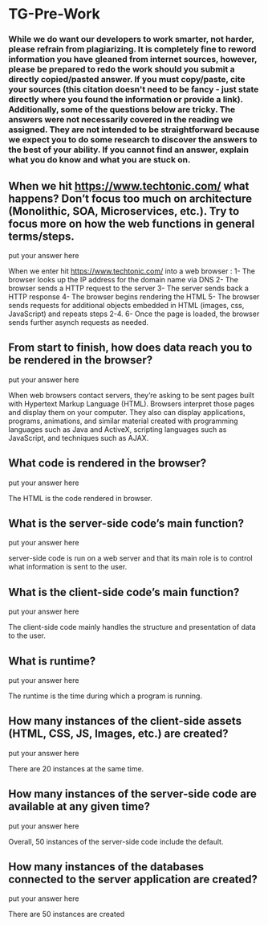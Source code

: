 # TG-Pre-Work

### While we do want our developers to work smarter, not harder, please refrain from plagiarizing.  It is completely fine to reword information you have gleaned from internet sources, however, please be prepared to redo the work should you submit a directly copied/pasted answer.  If you must copy/paste, cite your sources (this citation doesn't need to be fancy - just state directly where you found the information or provide a link).  Additionally, some of the questions below are tricky.  The answers were not necessarily covered in the reading we assigned.  They are not intended to be straightforward because we expect you to do some research to discover the answers to the best of your ability.  If you cannot find an answer, explain what you do know and what you are stuck on.  

## When we hit https://www.techtonic.com/ what happens? Don’t focus too much on architecture (Monolithic, SOA, Microservices, etc.). Try to focus more on how the web functions in general terms/steps.

put your answer here

When we enter hit https://www.techtonic.com/ into a web browser :
1- The browser looks up the IP address for the domain name via DNS
2- The browser sends a HTTP request to the server
3- The server sends back a HTTP response
4- The browser begins rendering the HTML
5- The browser sends requests for additional objects embedded in HTML (images, css, JavaScript) and repeats steps 2-4.
6- Once the page is loaded, the browser sends further asynch requests as needed.


## From start to finish, how does data reach you to be rendered in the browser?

put your answer here

When web browsers contact servers, they’re asking to be sent pages built with Hypertext Markup Language (HTML). Browsers interpret those pages and display them on your computer. They also can display applications, programs, animations, and similar material created with programming languages such as Java and ActiveX, scripting languages such as JavaScript, and techniques such as AJAX.

## What code is rendered in the browser?

put your answer here

The HTML is the code rendered in browser.

## What is the server-side code’s main function?

put your answer here

server-side code is run on a web server and that its main role is to control what information is sent to the user.

## What is the client-side code’s main function?

put your answer here

The client-side code mainly handles the structure and presentation of data to the user.

## What is runtime?

put your answer here

The runtime is the time during which a program is running.

## How many instances of the client-side assets (HTML, CSS, JS, Images, etc.) are created?

put your answer here

There are 20 instances  at the same time.

## How many instances of the server-side code are available at any given time?

put your answer here

Overall, 50 instances of the server-side code include the default.

## How many instances of the databases connected to the server application are created?

put your answer here

There are 50 instances are created
